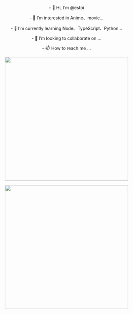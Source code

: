<div align="center">
   <div>
    <p>- 👋 Hi, I’m @estoi</p>
    <p>- 👀 I’m interested in Anime、movie...</p>
    <p>- 🌱 I’m currently learning Node、TypeScript、Python...</p>
    <p>- 💞️ I’m looking to collaborate on ...</p>
    <p>- 📫 How to reach me ...</p>
  </div>
  <p>
    <img width="400" src="https://github-readme-stats.vercel.app/api?username=estoi&show_icons=true&theme=ambient_gradient"/>
  </p>
  <p>
    <img width="400" src="https://github-readme-stats.vercel.app/api/top-langs/?username=estoi&layout=compact"/>
  </p>
<!---
estoi/estoi is a ✨ special ✨ repository because its `README.md` (this file) appears on your GitHub profile.
You can click the Preview link to take a look at your changes.
--->

</div>
